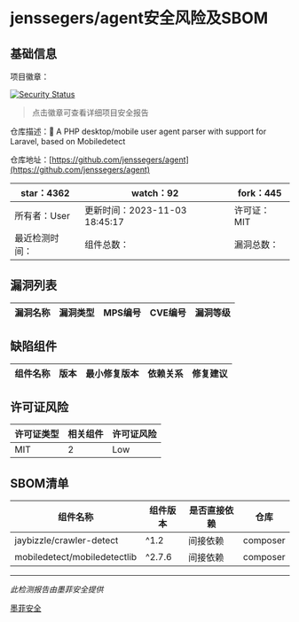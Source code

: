 # jenssegers/agent安全风险及SBOM

## 基础信息

项目徽章：

[![Security Status](https://www.murphysec.com/platform3/v31/badge/1720878406921682944.svg)](https://www.murphysec.com/console/report/1720152579045380096/1720878406921682944)

> 点击徽章可查看详细项目安全报告

仓库描述：👮 A PHP desktop/mobile user agent parser with support for Laravel, based on Mobiledetect

仓库地址：[https://github.com/jenssegers/agent](https://github.com/jenssegers/agent)

| star：4362 | watch：92 | fork：445 |
| ----------- | -------------- | ------------ |
| 所有者：User | 更新时间：2023-11-03 18:45:17 | 许可证：MIT |
| 最近检测时间： | 组件总数： | 漏洞总数： |




## 漏洞列表

| 漏洞名称 | 漏洞类型 | MPS编号 | CVE编号 | 漏洞等级 |
| ------- | ------ | ------- | ------ | ----- |





## 缺陷组件

| 组件名称 | 版本 | 最小修复版本 | 依赖关系 | 修复建议 |
| -------- | ---- | ------------ | -------- | -------- |





## 许可证风险

| 许可证类型 | 相关组件 | 许可证风险 |
| ---------- | -------- | ---------- |
|MIT|2|Low|




## SBOM清单

| 组件名称 | 组件版本 | 是否直接依赖 | 仓库 |
| -------- | -------- | ------------ | ---- |
|jaybizzle/crawler-detect|^1.2|间接依赖|composer|
|mobiledetect/mobiledetectlib|^2.7.6|间接依赖|composer|


------

*此检测报告由墨菲安全提供*

[墨菲安全](www.murphysec.com)